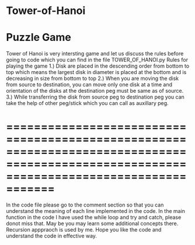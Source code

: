 # Tower-of-Hanoi
Puzzle Game
====================================================================================================================================================================================================================================================================================

Tower of Hanoi is very intersting game and let us discuss the rules before going to code which you can find in the file TOWER_OF_HANOI.py
Rules for playing the game
 1.) Disk are placed in the descending order from bottom to top which means the largest disk in diameter is placed at the bottom and is decreasing in size from bottom to top
 2.) When you are moving the disk from source to destination, you can move only one disk at a time and orientation of the disks at the destination peg must be same as of source.
 3.) While transferring the disk from source peg to destination peg you can take the help of other peg/stick which you can call as auxillary peg.
 
 =========================================================================================================================================
 =========================================================================================================================================
 
 In the code file please go to the comment section so that you can understand the meaning of each line implemented in the code. In the main function in the code I have used the while loop and try and catch, please donot miss that. May be you may learn some additional concepts there. Recursion apppraoch is used by me.
 Hope you like the code and understand the code in effective way.
